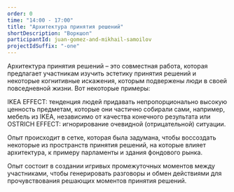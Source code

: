 ```yaml
---
order: 0
time: "14:00 - 17:00"
title: "Архитектура принятия решений"
shortDescription: "Воркшоп"
participantId: juan-gomez-and-mikhail-samoilov
projectIdSuffix: "-one"
---
```


Архитектура принятия решений – это совместная работа, которая предлагает участникам изучить эстетику принятия решений и некоторые когнитивные искажения, которым подвержены люди в своей повседневной жизни. Вот некоторые примеры:

IKEA EFFECT: тенденция людей придавать непропорционально высокую ценность предметам, которые они частично собирали сами, например, мебель из IKEA, независимо от качества конечного результата или OSTRICH EFFECT: игнорирование очевидной (отрицательной) ситуации.

Опыт происходит в сетке, которая была задумана, чтобы воссоздать некоторые из пространств принятия решений, на которые влияет архитектура, к примеру парламенты и здания фондового рынка.

Опыт состоит в создании игривых промежуточных моментов между участниками, чтобы генерировать разговоры и обмен действиями для прочувствования решающих моментов принятия решений.
